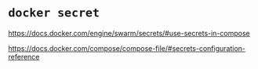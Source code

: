 # `docker secret`

https://docs.docker.com/engine/swarm/secrets/#use-secrets-in-compose

https://docs.docker.com/compose/compose-file/#secrets-configuration-reference
